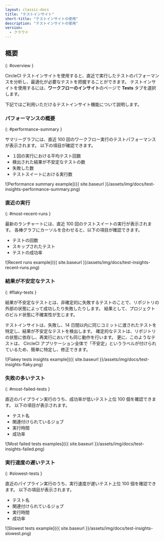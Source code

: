 ```yaml
---
layout: classic-docs
title: "テストインサイト"
short-title: "テストインサイトの使用"
description: "テストインサイトの使用"
version:
  - クラウド
---
```


## 概要
{: #overview }

CircleCI テストインサイトを使用すると、直近で実行したテストのパフォーマンスを分析し、最適化が必要なテストを把握することができます。 テストインサイトを使用するには、**ワークフローのインサイト**のページで **Tests** タブを選択します。

下記ではご利用いただけるテストインサイト機能について説明します。

### パフォーマンスの概要
{: #performance-summary }

サマリーグラフには、直近 100 回のワークフロー実行のテストパフォーマンスが表示されます。 以下の項目が確認できます。
- １回の実行における平均テスト回数
- 検出された結果が不安定なテストの数
- 失敗した数
- テストスイートにおける実行数

![Performance summary example]({{ site.baseurl }}/assets/img/docs/test-insights-performance-summary.png)

### 直近の実行
{: #most-recent-runs }

最新のランチャートには、直近 100 回のテストスイートの実行が表示されます。 各棒グラフにカーソルを合わせると、以下の項目が確認できます。
- テストの回数
- スキップされたテスト
- テストの成功率

![Recent runs example]({{ site.baseurl }}/assets/img/docs/test-insights-recent-runs.png)

### 結果が不安定なテスト
{: #flaky-tests }

結果が不安定なテストとは、非確定的に失敗するテストのことで、リポジトリの外部の状態によって成功したり失敗したりします。 結果として、プロジェクトのビルド状態に不確実性が生じます。

テストインサイトは、失敗し、14 日間以内に同じコミットに渡されたテストを特定し、結果が不安定なテストを検出します。 確定的なテストは、リポジトリの状態に依存し、再実行においても同じ動作を行います。 更に、このようなテストは、 CircleCI アプリケーション全体で「不安定」というラベルが付けられているため、簡単に特定し、修正できます。

![Flakey tests insights example]({{ site.baseurl }}/assets/img/docs/test-insights-flaky.png)

### 失敗の多いテスト
{: #most-failed-tests }

直近のパイプライン実行のうち、成功率が低いテスト上位 100 個を確認できます。 以下の項目が表示されます。
- テスト名
- 関連付けられているジョブ
- 実行時間
- 成功率

![Most failed tests examples]({{ site.baseurl }}/assets/img/docs/test-insights-failed.png)

### 実行速度の遅いテスト
{: #slowest-tests }

直近のパイプライン実行のうち、実行速度が遅いテスト上位 100 個を確認できます。 以下の項目が表示されます。
- テスト名
- 関連付けられているジョブ
- 実行時間
- 成功率

![Slowest tests example]({{ site.baseurl }}/assets/img/docs/test-insights-slowest.png)
